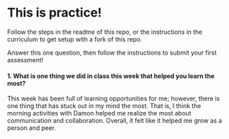 # This is practice!

Follow the steps in the readme of this repo, or the instructions in the curriculum to get setup with a fork of this repo.

Answer this one question, then follow the instructions to submit your first assessment!

#### 1. What is one thing we did in class this week that helped you learn the most?  

This week has been full of learning opportunities for me; however, there is one thing that has stuck out in my mind the most. That is, I think the morning activities with Damon helped me realize the most about communication and collaboration. Overall, it felt like it helped me grow as a person and peer. 
